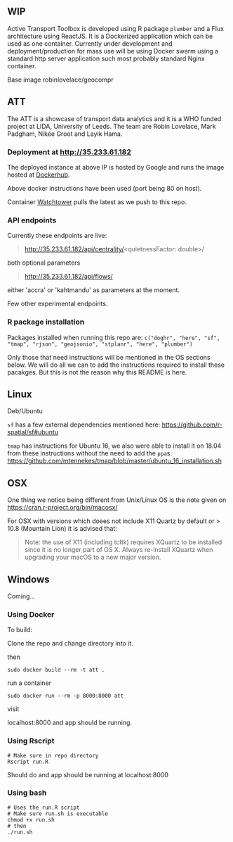 
WIP
---

Active Transport Toolbox is developed using R package `plumber` and a Flux architecture using ReactJS. It is a Dockerized application which can be used as one container. Currently under development and deployment/production for mass use will be using Docker swarm using a standard http server application such most probably standard Nginx container. 

Base image robinlovelace/geocompr

## ATT
The ATT is a showcase of transport data analytics and it is a WHO funded project at LIDA, University of Leeds. The team are Robin Lovelace, Mark Padgham, Nikée Groot and Layik Hama.

### Deployment at http://35.233.61.182
The deployed instance at above IP is hosted by Google and runs the image hosted at [Dockerhub](https://hub.docker.com/r/layik/att/).

Above docker instructions have been used (port being 80 on host).

Container [Watchtower](https://github.com/v2tec/watchtower) pulls the latest as we push to this repo.

### API endpoints
Currently these endpoints are live:

> http://35.233.61.182/api/centrality/<quietnessFactor: double>/<roadType>

both optional parameters
> http://35.233.61.182/api/flows/<city>

either 'accra' or 'kahtmandu' as parameters at the moment.

Few other experimental endpoints.

### R package installation
Packages installed when running this repo are:
`c("doghr", "here", "sf", "tmap", "rjson", "geojsonio", "stplanr", "here", "plumber")`

Only those that need instructions will be mentioned in the OS sections below. We will do all we can to add the instructions required to install these pacakges. But this is not the reason why this README is here.

## Linux

Deb/Ubuntu

`sf` has a few external dependencies mentioned here: https://github.com/r-spatial/sf#ubuntu

`tmap` has instructions for Ubuntu 16, we also were able to install it on 18.04 from these instructions without the need to add the `ppa`s.
https://github.com/mtennekes/tmap/blob/master/ubuntu_16_installation.sh


## OSX
One thing we notice being different from Unix/Linux OS is the note given on https://cran.r-project.org/bin/macosx/

For OSX with versions which doees not include X11 Quartz by default or > 10.8 (Mountain Lion) it is advised that:
> Note: the use of X11 (including tcltk) requires XQuartz to be installed since it is no longer part of OS X. Always re-install XQuartz when upgrading your macOS to a new major version.

## Windows
Coming...

### Using Docker
To build:

Clone the repo and change directory into it.

then

`sudo docker build --rm -t att .`

run a container 

`sudo docker run --rm -p 8000:8000 att`

visit

localhost:8000 and app should be running.

### Using Rscript

```
# Make sure in repo directory
Rscript run.R
```

Should do and app should be running at localhost:8000

### Using bash
```
# Uses the run.R script
# Make sure run.sh is executable
chmod +x run.sh
# then
./run.sh
```

